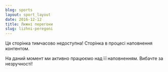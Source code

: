 ```yaml
---
blog: sports
layout: sport_layout
date: 2016-12-12
title: Лижні перегони
slug: lizhni-peregoni
---
```


<p class="lead">Ця сторінка тимчасово недоступна! Сторінка в процесі наповнення контентом.</p>

На даний момент ми активно працюємо над її наповненням. Вибачте за незручності!
